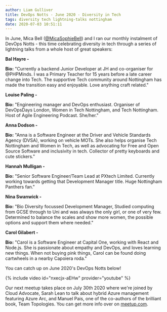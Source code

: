 ```yaml
---
author: Liam Gulliver
title: DevOps Notts - June 2020 - Diversity in Tech
tags: diversity tech lightning-talks nottingham
date: 2020-07-03 10:51:11
---
```

In June, Mica Bell ([@MicaSophieBell](https://twitter.com/MicaSophiaBell)) and I ran our monthly instalment of DevOps Notts - this time celebrating diversity in tech through a series of lightning talks from a whole host of great speakers:

**Bal Hayre -**

**Bio:** "Currently a backend Junior Developer at JH and co-organiser for @PHPMinds. I was a Primary Teacher for 15 years before a late career change into Tech. The supportive Tech community around Nottingham has made the transition easy and enjoyable. Love anything craft related."

**Louise Paling -**

**Bio:** "Engineering manager and DevOps enthusiast. Organiser of DevOpsDays London, Women in Tech Nottingham, and Tech Nottingham. Host of Agile Engineering Podcast. She/her."

**Anna Dodson -**

**Bio:** "Anna is a Software Engineer at the Driver and Vehicle Standards Agency (DVSA), working on vehicle MOTs. She also helps organise Tech Nottingham and Women in Tech, as well as advocating for Free and Open Source Software and inclusivity in tech. Collector of pretty keyboards and cute stickers."

**Hannah Mulligan -**

**Bio:** "Senior Software Engineer/Team Lead at PXtech Limited. Currently working towards getting that Development Manager title. Huge Nottingham Panthers fan."

**Nina Swanwick -**

**Bio:** "Bio Diversity focussed Development Manager, Studied computing from GCSE through to Uni and was always the only girl, or one of very few. Determined to balance the scales and show more women, the possible options and support them where needed."

**Carol Gilabert -**

**Bio:** "Carol is a Software Engineer at Capital One, working with React and Node.js. She is passionate about empathy and DevOps, and loves learning new things. When not buying pink things, Carol can be found doing cartwheels in a nearby Capoiera roda."

You can catch up on June 2020's DevOps Notts below!

{% include video id="nxecjx-aEHw" provider="youtube" %}

Our next meetup takes place on July 30th 2020 where we're joined by Cloud Advocate, Sarah Lean to talk about hybrid Azure management featuring Azure Arc, and Manuel Pais, one of the co-authors of the brilliant book, Team Topologies. You can get more info over on [meetup.com](https://www.meetup.com/DevOps-Notts/events/271336785/).